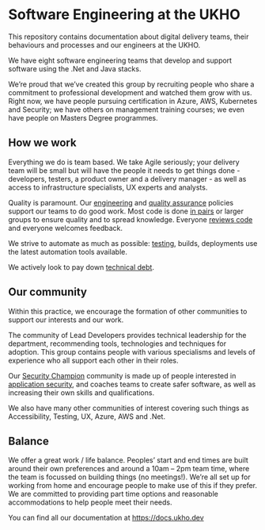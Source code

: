 # Software Engineering at the UKHO

This repository contains documentation about digital delivery teams, their behaviours and processes and our engineers at the UKHO.

We have eight software engineering teams that develop and support software using the .Net and Java stacks.  

We’re proud that we’ve created this group by recruiting people who share a commitment to professional development and watched them grow with us.   Right now, we have people pursuing certification in Azure, AWS, Kubernetes and Security; we have others on management training courses; we even have people on Masters Degree programmes. 


## How we work

Everything we do is team based.  We take Agile seriously; your delivery team will be small but will have the people it needs to get things done - developers, testers, a product owner and a delivery manager - as well as access to infrastructure specialists, UX experts and analysts. 

Quality is paramount.  Our [engineering](./docs/software-engineering-policies/README.md) and [quality assurance](./docs/quality-assurance/README.md) policies support our teams to do good work.  Most code is done [in pairs](./docs/software-engineering-policies/PairProgramming/PairProgrammingPolicy.md) or larger groups to ensure quality and to spread knowledge.  Everyone [reviews code](./docs/software-engineering-policies/CodeReview/CodeReviewPolicy.md) and everyone welcomes feedback. 

We strive to automate as much as possible: [testing](./docs/quality-assurance/test-strategy.md), builds, deployments use the latest automation tools available.

We actively look to pay down [technical debt](./docs/software-engineering-policies/TechnicalDebt/TechnicalDebtGuidance.md).

## Our community

Within this practice, we encourage the formation of other communities to support our interests and our work.

The community of Lead Developers provides technical leadership for the department, recommending tools, technologies and techniques for adoption.  This group contains people with various specialisms and levels of experience who all support each other in their roles.

Our [Security Champion](./docs/software-engineering-policies/SecureDevelopment/SecurityChampion.md) community is made up of people interested in [application security](./docs/software-engineering-policies/SecureDevelopment/SecureDevelopmentPolicy.md), and coaches teams to create safer software, as well as increasing their own skills and qualifications.

We also have many other communities of interest covering such things as Accessibility, Testing, UX, Azure, AWS and .Net.

## Balance

We offer a great work / life balance.  Peoples’ start and end times are built around their own preferences and around a 10am – 2pm team time, where the team is focussed on building things (no meetings!).  We’re all set up for working from home and encourage people to make use of this if they prefer.  We are committed to providing part time options and reasonable accommodations to help people meet their needs. 


You can find all our documentation at https://docs.ukho.dev
